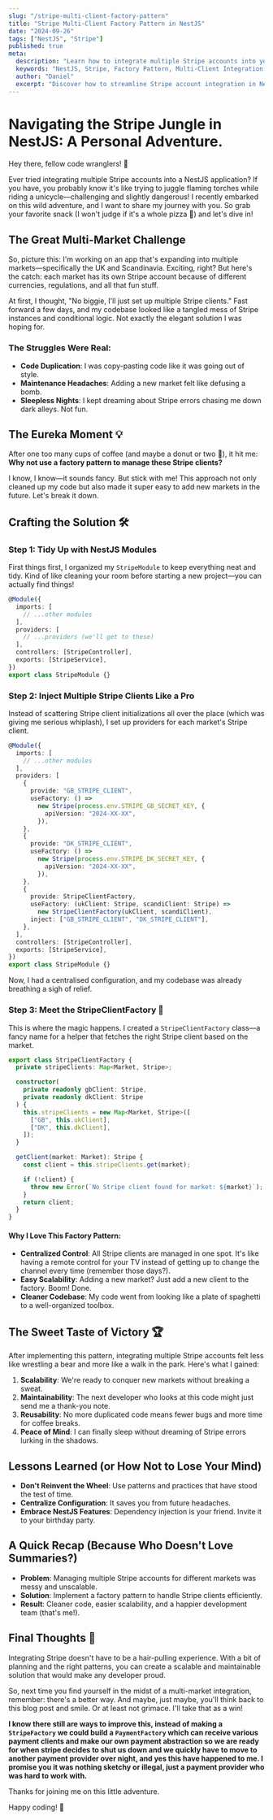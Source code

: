 ```yaml
---
slug: "/stripe-multi-client-factory-pattern"
title: "Stripe Multi-Client Factory Pattern in NestJS"
date: "2024-09-26"
tags: ["NestJS", "Stripe"]
published: true
meta:
  description: "Learn how to integrate multiple Stripe accounts into your NestJS application using the Factory Pattern for cleaner code, scalability, and maintainability."
  keywords: "NestJS, Stripe, Factory Pattern, Multi-Client Integration, Payment Processing, Software Development, Code Optimization"
  author: "Daniel"
  excerpt: "Discover how to streamline Stripe account integration in NestJS applications using the Factory Pattern. Say goodbye to messy code and hello to scalability!"
---
```


# Navigating the Stripe Jungle in NestJS: A Personal Adventure.

Hey there, fellow code wranglers! 👋

Ever tried integrating multiple Stripe accounts into a NestJS application? If you have, you probably know it's like trying to juggle flaming torches while riding a unicycle—challenging and slightly dangerous! I recently embarked on this wild adventure, and I want to share my journey with you. So grab your favorite snack (I won't judge if it's a whole pizza 🍕) and let's dive in!

## The Great Multi-Market Challenge

So, picture this: I'm working on an app that's expanding into multiple markets—specifically the UK and Scandinavia. Exciting, right? But here's the catch: each market has its own Stripe account because of different currencies, regulations, and all that fun stuff.

At first, I thought, "No biggie, I'll just set up multiple Stripe clients." Fast forward a few days, and my codebase looked like a tangled mess of Stripe instances and conditional logic. Not exactly the elegant solution I was hoping for.

### The Struggles Were Real:

- **Code Duplication**: I was copy-pasting code like it was going out of style.
- **Maintenance Headaches**: Adding a new market felt like defusing a bomb.
- **Sleepless Nights**: I kept dreaming about Stripe errors chasing me down dark alleys. Not fun.

## The Eureka Moment 💡

After one too many cups of coffee (and maybe a donut or two 🍩), it hit me: **Why not use a factory pattern to manage these Stripe clients?**

I know, I know—it sounds fancy. But stick with me! This approach not only cleaned up my code but also made it super easy to add new markets in the future. Let's break it down.

## Crafting the Solution 🛠️

### Step 1: Tidy Up with NestJS Modules

First things first, I organized my `StripeModule` to keep everything neat and tidy. Kind of like cleaning your room before starting a new project—you can actually find things!

```typescript
@Module({
  imports: [
    // ...other modules
  ],
  providers: [
    // ...providers (we'll get to these)
  ],
  controllers: [StripeController],
  exports: [StripeService],
})
export class StripeModule {}
```

### Step 2: Inject Multiple Stripe Clients Like a Pro

Instead of scattering Stripe client initializations all over the place (which was giving me serious whiplash), I set up providers for each market's Stripe client.

```typescript
@Module({
  imports: [
    // ...other modules
  ],
  providers: [
    {
      provide: "GB_STRIPE_CLIENT",
      useFactory: () =>
        new Stripe(process.env.STRIPE_GB_SECRET_KEY, {
          apiVersion: "2024-XX-XX",
        }),
    },
    {
      provide: "DK_STRIPE_CLIENT",
      useFactory: () =>
        new Stripe(process.env.STRIPE_DK_SECRET_KEY, {
          apiVersion: "2024-XX-XX",
        }),
    },
    {
      provide: StripeClientFactory,
      useFactory: (ukClient: Stripe, scandiClient: Stripe) =>
        new StripeClientFactory(ukClient, scandiClient),
      inject: ["GB_STRIPE_CLIENT", "DK_STRIPE_CLIENT"],
    },
  ],
  controllers: [StripeController],
  exports: [StripeService],
})
export class StripeModule {}
```

Now, I had a centralised configuration, and my codebase was already breathing a sigh of relief.

### Step 3: Meet the StripeClientFactory 🎩

This is where the magic happens. I created a `StripeClientFactory` class—a fancy name for a helper that fetches the right Stripe client based on the market.

```typescript
export class StripeClientFactory {
  private stripeClients: Map<Market, Stripe>;

  constructor(
    private readonly gbClient: Stripe,
    private readonly dkClient: Stripe
  ) {
    this.stripeClients = new Map<Market, Stripe>([
      ["GB", this.ukClient],
      ["DK", this.dkClient],
    ]);
  }

  getClient(market: Market): Stripe {
    const client = this.stripeClients.get(market);

    if (!client) {
      throw new Error(`No Stripe client found for market: ${market}`);
    }
    return client;
  }
}
```

#### Why I Love This Factory Pattern:

- **Centralized Control**: All Stripe clients are managed in one spot. It's like having a remote control for your TV instead of getting up to change the channel every time (remember those days?).
- **Easy Scalability**: Adding a new market? Just add a new client to the factory. Boom! Done.
- **Cleaner Codebase**: My code went from looking like a plate of spaghetti to a well-organized toolbox.

## The Sweet Taste of Victory 🏆

After implementing this pattern, integrating multiple Stripe accounts felt less like wrestling a bear and more like a walk in the park. Here's what I gained:

1. **Scalability**: We're ready to conquer new markets without breaking a sweat.
2. **Maintainability**: The next developer who looks at this code might just send me a thank-you note.
3. **Reusability**: No more duplicated code means fewer bugs and more time for coffee breaks.
4. **Peace of Mind**: I can finally sleep without dreaming of Stripe errors lurking in the shadows.

## Lessons Learned (or How Not to Lose Your Mind)

- **Don't Reinvent the Wheel**: Use patterns and practices that have stood the test of time.
- **Centralize Configuration**: It saves you from future headaches.
- **Embrace NestJS Features**: Dependency injection is your friend. Invite it to your birthday party.

## A Quick Recap (Because Who Doesn't Love Summaries?)

- **Problem**: Managing multiple Stripe accounts for different markets was messy and unscalable.
- **Solution**: Implement a factory pattern to handle Stripe clients efficiently.
- **Result**: Cleaner code, easier scalability, and a happier development team (that's me!).

## Final Thoughts 🌟

Integrating Stripe doesn't have to be a hair-pulling experience. With a bit of planning and the right patterns, you can create a scalable and maintainable solution that would make any developer proud.

So, next time you find yourself in the midst of a multi-market integration, remember: there's a better way. And maybe, just maybe, you'll think back to this blog post and smile. Or at least not grimace. I'll take that as a win!

**I know there still are ways to improve this, instead of making a `StripeFactory` we could build a `PaymentFactory` which can receive various payment clients and make our own payment abstraction so we are ready for when stripe decides to shut us down and we quickly have to move to another payment provider over night, and yes this have happened to me. I promise you it was nothing sketchy or illegal, just a payment provider who was hard to work with.**

Thanks for joining me on this little adventure.

Happy coding! 🎉
